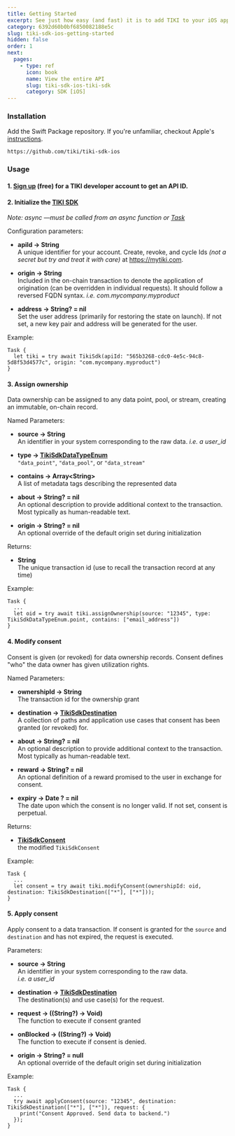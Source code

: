 ```yaml
---
title: Getting Started
excerpt: See just how easy (and fast) it is to add TIKI to your iOS app —drop in a data exchange to increase user opt-ins and lower risk.
category: 6392d60b0bf6850082188e5c
slug: tiki-sdk-ios-getting-started
hidden: false
order: 1
next:
  pages:
    - type: ref
      icon: book
      name: View the entire API
      slug: tiki-sdk-ios-tiki-sdk
      category: SDK [iOS]
---
```


### Installation

Add the Swift Package repository. If you're unfamiliar, checkout Apple's [instructions](https://developer.apple.com/documentation/xcode/adding-package-dependencies-to-your-app).

```
https://github.com/tiki/tiki-sdk-ios
```


### Usage

#### 1. [Sign up](https://console.mytiki.com) (free) for a TIKI developer account to get an API ID.

#### 2. Initialize the [TIKI SDK](tiki-sdk-ios-tiki-sdk)

_Note: async —must be called from an async function or [Task](https://developer.apple.com/documentation/swift/task)_

Configuration parameters:

- **apiId &#8594; String**   
  A unique identifier for your account. Create, revoke, and cycle Ids _(not a secret but try and treat it with care)_ at https://mytiki.com.


- **origin &#8594; String**  
  Included in the on-chain transaction to denote the application of origination (can be overridden in individual requests). It should follow a reversed FQDN syntax. _i.e. com.mycompany.myproduct_


- **address &#8594; String? = nil**  
  Set the user address (primarily for restoring the state on launch). If not set, a new key pair and address will be generated for the user.


Example:

```
Task {
  let tiki = try await TikiSdk(apiId: "565b3268-cdc0-4e5c-94c8-5d8f53d4577c", origin: "com.mycompany.myproduct")
}
```

#### 3. Assign ownership
Data ownership can be assigned to any data point, pool, or stream, creating an immutable, on-chain record.

Named Parameters:
- **source &#8594; String**  
  An identifier in your system corresponding to the raw data. _i.e. a user_id_


- **type &#8594; [TikiSdkDataTypeEnum](tiki-sdk-ios-tiki-sdk-data-type-enum)**  
  `"data_point"`, `"data_pool"`, or `"data_stream"`


- **contains &#8594; Array&lt;String>**  
  A list of metadata tags describing the represented data


- **about &#8594; String? = nil**  
  An optional description to provide additional context to the transaction. Most typically as human-readable text.


- **origin &#8594; String? = nil**  
  An optional override of the default origin set during initialization

Returns:

- **String**  
  The unique transaction id (use to recall the transaction record at any time)


Example:

```
Task {
  ...
  let oid = try await tiki.assignOwnership(source: "12345", type: TikiSdkDataTypeEnum.point, contains: ["email_address"])
}
```

#### 4. Modify consent
Consent is given (or revoked) for data ownership records. Consent defines "who" the data owner has given utilization rights.

Named Parameters:
- **ownershipId &#8594; String**  
The transaction id for the ownership grant


- **destination &#8594; [TikiSdkDestination](tiki-sdk-ios-tiki-sdk-destination)**  
A collection of paths and application use cases that consent has been granted (or revoked) for.

  
- **about &#8594; String? = nil**  
An optional description to provide additional context to the transaction. Most typically as human-readable text.


- **reward &#8594; String? = nil**  
An optional definition of a reward promised to the user in exchange for consent.


- **expiry &#8594; Date ? = nil**  
  The date upon which the consent is no longer valid. If not set, consent is perpetual.

Returns:

- **[TikiSdkConsent](tiki-sdk-ios-tiki-sdk-consent)**  
  the modified `TikiSdkConsent`

Example:
```
Task {
  ...
  let consent = try await tiki.modifyConsent(ownershipId: oid, destination: TikiSdkDestination(["*"], ["*"]));
}
```

#### 5. Apply consent
Apply consent to a data transaction. If consent is granted for the `source` and `destination` and has not expired, the request is executed.

Parameters:
- **source &#8594; String**  
An identifier in your system corresponding to the raw data.  
_i.e. a user_id_


- **destination &#8594; [TikiSdkDestination](tiki-sdk-ios-tiki-sdk-destination)**  
The destination(s) and use case(s) for the request.


- **request &#8594; ((String?) &#8594; Void)**  
The function to execute if consent granted


- **onBlocked &#8594; ((String?) &#8594; Void)**  
The function to execute if consent is denied.


- **origin &#8594; String? = null**  
  An optional override of the default origin set during initialization


Example:
```
Task {
  ...
  try await applyConsent(source: "12345", destination: TikiSdkDestination(["*"], ["*"]), request: {
    print("Consent Approved. Send data to backend.")
  });
}
```
